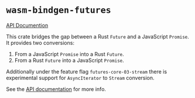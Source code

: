 # `wasm-bindgen-futures`

[API Documention][docs]

This crate bridges the gap between a Rust `Future` and a JavaScript
`Promise`. It provides two conversions:

1. From a JavaScript `Promise` into a Rust `Future`.
2. From a Rust `Future` into a JavaScript `Promise`.

Additionally under the feature flag `futures-core-03-stream` there is experimental 
support for `AsyncIterator` to `Stream` conversion.

See the [API documentation][docs] for more info.

[docs]: https://rustwasm.github.io/wasm-bindgen/api/wasm_bindgen_futures/
